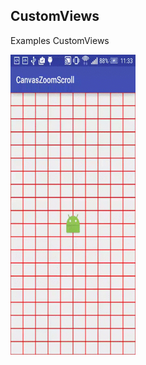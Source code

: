 ## CustomViews

Examples CustomViews

<img src="/screenshots/test.gif" alt="sample" title="sample" width="200" height="480" />